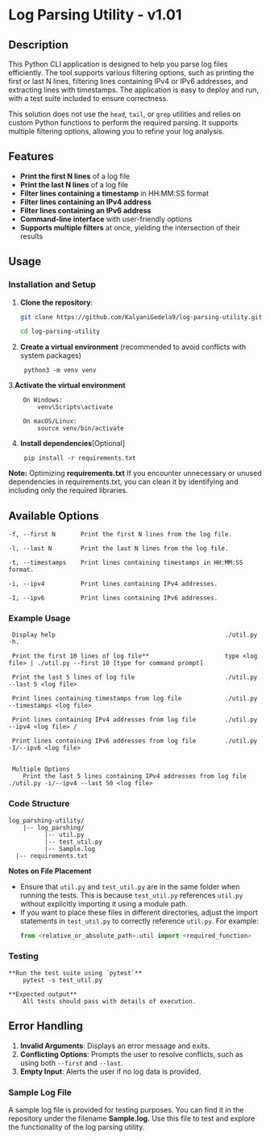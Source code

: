 # Log Parsing Utility - v1.01

## Description

This Python CLI application is designed to help you parse log files efficiently. 
The tool supports various filtering options, such as printing the first or last N lines, filtering lines containing IPv4 or IPv6 addresses, 
and extracting lines with timestamps. The application is easy to deploy and run, with a test suite included to ensure correctness.

This solution does not use the `head`, `tail`, or `grep` utilities and relies on custom Python functions to perform the required parsing. 
It supports multiple filtering options, allowing you to refine your log analysis.

## Features

- **Print the first N lines** of a log file
- **Print the last N lines** of a log file
- **Filter lines containing a timestamp** in HH:MM:SS format
- **Filter lines containing an IPv4 address**
- **Filter lines containing an IPv6 address**
- **Command-line interface** with user-friendly options
- **Supports multiple filters** at once, yielding the intersection of their results

## Usage

### Installation and Setup

1. **Clone the repository**:
   ```bash
   git clone https://github.com/KalyaniGedela9/log-parsing-utility.git
   
   cd log-parsing-utility

2. **Create a virtual environment** (recommended to avoid conflicts with system packages)

        python3 -m venv venv

3.**Activate the virtual environment**

    	On Windows:
    		venv\Scripts\activate
    	
    	On macOS/Linux:
    		source venv/bin/activate
		
4. **Install dependencies**[Optional]

	    pip install -r requirements.txt

**Note:**
	Optimizing **requirements.txt** If you encounter unnecessary or unused dependencies in requirements.txt, you can clean it by identifying and including only the required libraries.
	
##  Available Options

    -f, --first N       Print the first N lines from the log file.
    
    -l, --last N	    Print the last N lines from the log file.
   
    -t, --timestamps	Print lines containing timestamps in HH:MM:SS format.
    
    -i, --ipv4	        Print lines containing IPv4 addresses.
    
    -I, --ipv6	        Print lines containing IPv6 addresses.


### Example Usage
	
     Display help                                               ./util.py -h.
    
     Print the first 10 lines of log file**                     type <log file> | ./util.py --first 10 [type for command prompt]
     
     Print the last 5 lines of log file                         ./util.py --last 5 <log file>
     
     Print lines containing timestamps from log file            ./util.py --timestamps <log file>
     
     Print lines containing IPv4 addresses from log file        ./util.py --ipv4 <log file> /
     
     Print lines containing IPv6 addresses from log file        ./util.py -I/--ipv6 <log file>
		

     Multiple Options
	    Print the last 5 lines containing IPv4 addresses from log file        ./util.py -i/--ipv4 --last 50 <log file>

###    Code Structure
    log_parshing-utility/
		|-- log_parshing/
			  |-- util.py				     
			  |-- test_util.py		     
			  |-- Sample.log			    
	  |-- requirements.txt		

 **Notes on File Placement**
- Ensure that `util.py` and `test_util.py` are in the same folder when running the tests. This is because `test_util.py` references `util.py` without explicitly importing it using a module path.
- If you want to place these files in different directories, adjust the import statements in `test_util.py` to correctly reference `util.py`. For example:
  ```python
  from <relative_or_absolute_path>.util import <required_function>

### Testing
    **Run the test suite using `pytest`**
        pytest -s test_util.py
            
    **Expected output**
        All tests should pass with details of execution.
	
## Error Handling
1. **Invalid Arguments**: Displays an error message and exits.
2. **Conflicting Options**: Prompts the user to resolve conflicts, such as using both `--first` and `--last`.
3. **Empty Input**: Alerts the user if no log data is provided.


### Sample Log File
A sample log file is provided for testing purposes. You can find it in the repository under the filename **Sample.log.** 
Use this file to test and explore the functionality of the log parsing utility.
